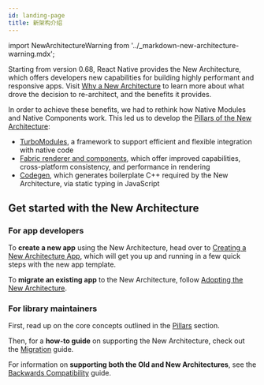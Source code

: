 ```yaml
---
id: landing-page
title: 新架构介绍
---
```


import NewArchitectureWarning from '../\_markdown-new-architecture-warning.mdx';

<NewArchitectureWarning/>

Starting from version 0.68, React Native provides the New Architecture, which offers developers new capabilities for building highly performant and responsive apps. Visit [Why a New Architecture](why) to learn more about what drove the decision to re-architect, and the benefits it provides.

In order to achieve these benefits, we had to rethink how Native Modules and Native Components work. This led us to develop the [Pillars of the New Architecture](pillars):

- [TurboModules](pillars-turbomodules), a framework to support efficient and flexible integration with native code
- [Fabric renderer and components](pillars-fabric-components), which offer improved capabilities, cross-platform consistency, and performance in rendering
- [Codegen](pillars-codegen), which generates boilerplate C++ required by the New Architecture, via static typing in JavaScript

## Get started with the New Architecture

### For app developers

To **create a new app** using the New Architecture, head over to [Creating a New Architecture App](use-app-template), which will get you up and running in a few quick steps with the new app template.

To **migrate an existing app** to the New Architecture, follow [Adopting the New Architecture](../new-architecture-intro).

### For library maintainers

First, read up on the core concepts outlined in the [Pillars](pillars) section.

Then, for a **how-to guide** on supporting the New Architecture, check out the [Migration](../new-architecture-library-intro) guide.

For information on **supporting both the Old and New Architectures**, see the [Backwards Compatibility](backward-compatibility) guide.
